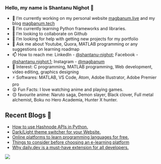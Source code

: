 ### Hello, my name is Shantanu Nighot 👋

- 🔭 I’m currently working on my personal website [magbanum.live](https://magbanum.live/) and my blog [magbanum.tech](https://magbanum.tech/)
- 🌱 I’m currently learning Python frameworks and libraries.
- 👯 I’m looking to collaborate on Github
- 🤔 I’m looking for help with getting new projects for my portfolio
- 💬 Ask me about Youtube, Quora, MATLAB programming or any suggestions on learning roadmap
- 📫 How to reach me: LinkedIn - [@shantanu-nighot](https://www.linkedin.com/in/shantanu-nighot/); Facebook - [@shantanu.nighot.1](https://www.facebook.com/shantanu.nighot.1/); Instagram - [@magbanum](https://www.instagram.com/magbanum/)
- 👀 Interest: C programming, MATLAB programming, Web development, video editing, graphics designing 
- ⚡ Softwares: MATLAB, VS Code, Atom, Adobe Illustrator, Adobe Premier pro
- 😜 Fun Facts: I love watching anime and playing games.
- 😌 favourite anime: Naruto saga, Demon slayer, Black clover, Full metal alchemist, Boku no Hero Academia, Hunter X hunter.

## Recent Blogs 📝
- [How to use Hashnode APIs in Python.](https://magbanum.tech/how-to-use-hashnode-apis-in-python)
- [Dark/Light theme switcher for your Website.](https://magbanum.tech/darklight-theme-switcher-for-your-website)
- [Online platforms to learn programming languages for free.](https://magbanum.tech/online-platforms-to-learn-programming-languages-for-free)
- [Things to consider before choosing an e-learning platform](https://magbanum.tech/things-to-consider-before-choosing-an-e-learning-platform)
- [Why daily.dev is a must-have extension for all developers.](https://magbanum.tech/why-dailydev-is-a-must-have-extension-for-all-developers)

<img src="https://github-readme-stats.magbanum.vercel.app/api?username=magbanum&&show_icons=true&title_color=404040&icon_color=00ccff&text_color=a6a6a6&bg_color=#f2f2f2">
